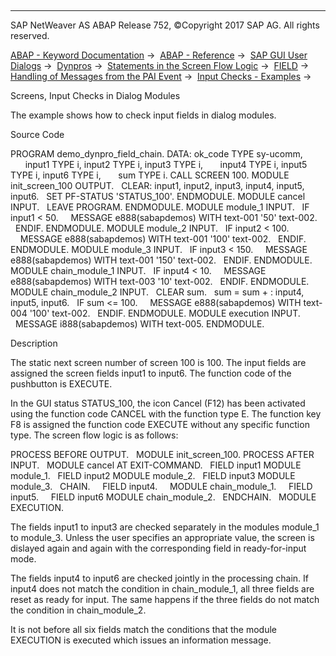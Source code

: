   

* * *

SAP NetWeaver AS ABAP Release 752, ©Copyright 2017 SAP AG. All rights reserved.

[ABAP - Keyword Documentation](https://help.sap.com/doc/abapdocu_752_index_htm/7.52/en-US/abenabap.htm) →  [ABAP - Reference](https://help.sap.com/doc/abapdocu_752_index_htm/7.52/en-US/abenabap_reference.htm) →  [SAP GUI User Dialogs](https://help.sap.com/doc/abapdocu_752_index_htm/7.52/en-US/abenabap_screens.htm) →  [Dynpros](https://help.sap.com/doc/abapdocu_752_index_htm/7.52/en-US/abenabap_dynpros.htm) →  [Statements in the Screen Flow Logic](https://help.sap.com/doc/abapdocu_752_index_htm/7.52/en-US/abenabap_dynpros_dynpro_statements.htm) →  [FIELD](https://help.sap.com/doc/abapdocu_752_index_htm/7.52/en-US/dynpfield.htm) →  [Handling of Messages from the PAI Event](https://help.sap.com/doc/abapdocu_752_index_htm/7.52/en-US/abendynp_field_messages.htm) →  [Input Checks - Examples](https://help.sap.com/doc/abapdocu_752_index_htm/7.52/en-US/abeninput_check_abexas.htm) → 

Screens, Input Checks in Dialog Modules

The example shows how to check input fields in dialog modules.

Source Code

PROGRAM demo\_dynpro\_field\_chain.
DATA: ok\_code TYPE sy-ucomm,
      input1 TYPE i, input2 TYPE i, input3 TYPE i,
      input4 TYPE i, input5 TYPE i, input6 TYPE i,
      sum TYPE i.
CALL SCREEN 100.
MODULE init\_screen\_100 OUTPUT.
  CLEAR: input1, input2, input3, input4, input5, input6.
  SET PF-STATUS 'STATUS\_100'.
ENDMODULE.
MODULE cancel INPUT.
  LEAVE PROGRAM.
ENDMODULE.
MODULE module\_1 INPUT.
  IF input1 < 50.
    MESSAGE e888(sabapdemos) WITH text-001 '50' text-002.
  ENDIF.
ENDMODULE.
MODULE module\_2 INPUT.
  IF input2 < 100.
    MESSAGE e888(sabapdemos) WITH text-001 '100' text-002.
  ENDIF.
ENDMODULE.
MODULE module\_3 INPUT.
  IF input3 < 150.
    MESSAGE e888(sabapdemos) WITH text-001 '150' text-002.
  ENDIF.
ENDMODULE.
MODULE chain\_module\_1 INPUT.
  IF input4 < 10.
    MESSAGE e888(sabapdemos) WITH text-003 '10' text-002.
  ENDIF.
ENDMODULE.
MODULE chain\_module\_2 INPUT.
  CLEAR sum.
  sum = sum + : input4, input5, input6.
  IF sum <= 100.
    MESSAGE e888(sabapdemos) WITH text-004 '100' text-002.
  ENDIF.
ENDMODULE.
MODULE execution INPUT.
  MESSAGE i888(sabapdemos) WITH text-005.
ENDMODULE.

Description

The static next screen number of screen 100 is 100. The input fields are assigned the screen fields input1 to input6. The function code of the pushbutton is EXECUTE.

In the GUI status STATUS\_100, the icon Cancel (F12) has been activated using the function code CANCEL with the function type E. The function key F8 is assigned the function code EXECUTE without any specific function type. The screen flow logic is as follows:

PROCESS BEFORE OUTPUT.
  MODULE init\_screen\_100.
PROCESS AFTER INPUT.
  MODULE cancel AT EXIT-COMMAND.
  FIELD input1 MODULE module\_1.
  FIELD input2 MODULE module\_2.
  FIELD input3 MODULE module\_3.
  CHAIN.
    FIELD input4.
    MODULE chain\_module\_1.
    FIELD input5.
    FIELD input6 MODULE chain\_module\_2.
  ENDCHAIN.
  MODULE EXECUTION.

The fields input1 to input3 are checked separately in the modules module\_1 to module\_3. Unless the user specifies an appropriate value, the screen is dislayed again and again with the corresponding field in ready-for-input mode.

The fields input4 to input6 are checked jointly in the processing chain. If input4 does not match the condition in chain\_module\_1, all three fields are reset as ready for input. The same happens if the three fields do not match the condition in chain\_module\_2.

It is not before all six fields match the conditions that the module EXECUTION is executed which issues an information message.